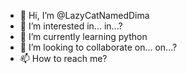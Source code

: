 - 👋 Hi, I’m @LazyCatNamedDima
- 👀 I’m interested in... in...?
- 🌱 I’m currently learning python
- 💞️ I’m looking to collaborate on... on...?
- 📫 How to reach me?

<!---
LazyCatNamedDima/LazyCatNamedDima is a ✨ special ✨ repository because its `README.md` (this file) appears on your GitHub profile.
You can click the Preview link to take a look at your changes.
--->
